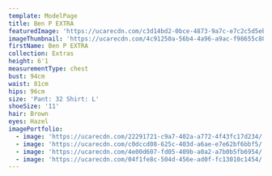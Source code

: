 ```yaml
---
template: ModelPage
title: Ben P EXTRA
featuredImage: 'https://ucarecdn.com/c3d14bd2-0bce-4873-9a7c-e7c2c5d5eb3f/'
imageThumbnail: 'https://ucarecdn.com/4c91250a-56b4-4a96-a9ac-f98655c88cf6/'
firstName: Ben P EXTRA
collection: Extras
height: 6'1
measurementType: chest
bust: 94cm
waist: 81cm
hips: 96cm
size: 'Pant: 32 Shirt: L'
shoeSize: '11'
hair: Brown
eyes: Hazel
imagePortfolio:
  - image: 'https://ucarecdn.com/22291721-c9a7-402a-a772-4f43fc17d234/'
  - image: 'https://ucarecdn.com/c0dccd08-625c-403d-a6ae-e7e62bf6bbf5/'
  - image: 'https://ucarecdn.com/4e00d607-fd05-409b-a0a2-a7b0b5fb6954/'
  - image: 'https://ucarecdn.com/04f1fe8c-504d-456e-ad0f-fc13010c1454/'
---
```


